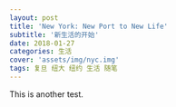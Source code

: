 ```yaml
---
layout: post
title: 'New York: New Port to New Life'
subtitle: '新生活的开始'
date: 2018-01-27
categories: 生活
cover: 'assets/img/nyc.img'
tags: 复旦 纽大 纽约 生活 随笔 
---
```



This is another test.

